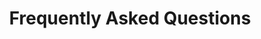 ---
title: Frequently Asked Questions
description: Common questions and answers about BlockTavern
order: 2
---